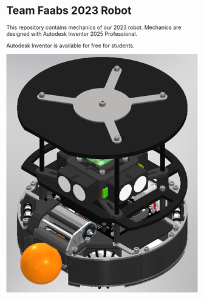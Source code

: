 # Team Faabs 2023 Robot

This repository contains mechanics of our 2023 robot.
Mechanics are designed with Autodesk Inventor 2025 Professional.

Autodesk Inventor is available for free for students.

![Team Faabs 2023 Robot](/Team_Faabs/HBG%20v2023/HBG%20v2023.png)